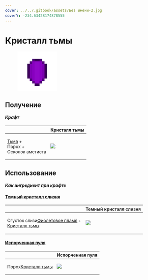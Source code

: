 ```yaml
---
cover: ../../.gitbook/assets/Без имени-2.jpg
coverY: -234.63428174878555
---
```


# Кристалл тьмы

<figure><img src="../../.gitbook/assets/dark_crystal_128.png" alt=""><figcaption></figcaption></figure>

## Получение

#### _Крафт_

|                                                                    |  Кристалл тьмы                               |
| ------------------------------------------------------------------ | -------------------------------------------- |
| <p><a href="dark.md">Тьма</a> +<br>Порох +<br>Осколок аметиста</p> | ![](../../.gitbook/assets/dark\_crystal.png) |

## Использование

#### _Как ингредиент при крафте_

#### [Темный кристалл слизня](pink_slime_crystal.md)

|                                                                                                                     |  Темный кристалл слизня                             |
| ------------------------------------------------------------------------------------------------------------------- | --------------------------------------------------- |
| <p>Сгусток слизи<a href="purple_blaze.md">Фиолетовое пламя</a> +<br><a href="dark_crystal.md">Кристалл тьмы</a></p> | ![](../../.gitbook/assets/pink\_slime\_crystal.png) |

#### [Испорченная пуля](corrupted_bullet.md)

|                                                         |  Испорченная пуля                                |
| ------------------------------------------------------- | ------------------------------------------------ |
| <p>Порох<a href="dark_crystal.md">Кристалл тьмы</a></p> | ![](../../.gitbook/assets/corrupted\_bullet.png) |

